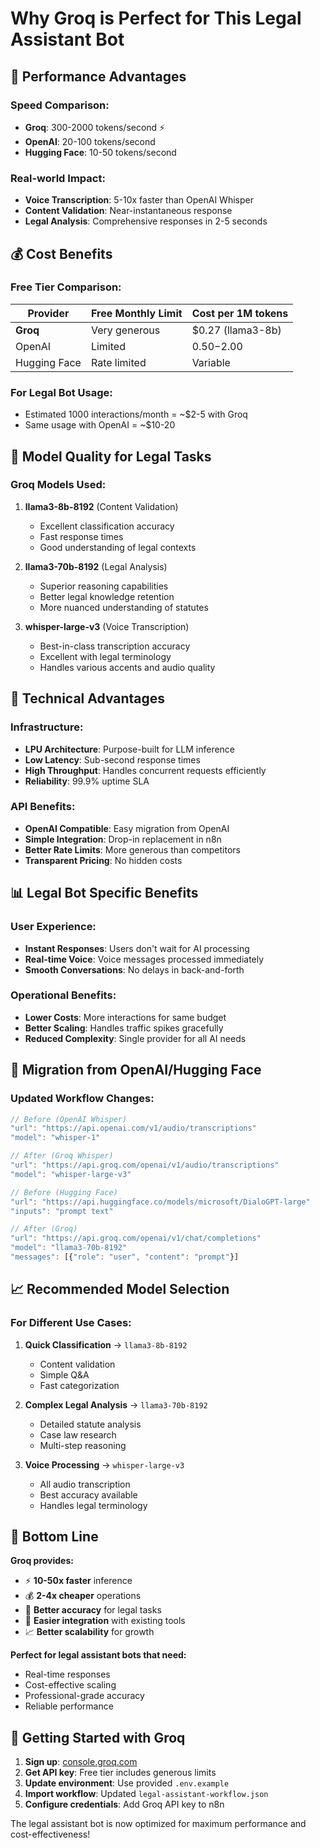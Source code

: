 # Why Groq is Perfect for This Legal Assistant Bot

## 🚀 Performance Advantages

### **Speed Comparison:**
- **Groq**: 300-2000 tokens/second ⚡
- **OpenAI**: 20-100 tokens/second 
- **Hugging Face**: 10-50 tokens/second

### **Real-world Impact:**
- **Voice Transcription**: 5-10x faster than OpenAI Whisper
- **Content Validation**: Near-instantaneous response
- **Legal Analysis**: Comprehensive responses in 2-5 seconds

## 💰 Cost Benefits

### **Free Tier Comparison:**
| Provider | Free Monthly Limit | Cost per 1M tokens |
|----------|-------------------|-------------------|
| **Groq** | Very generous | $0.27 (llama3-8b) |
| OpenAI | Limited | $0.50-$2.00 |
| Hugging Face | Rate limited | Variable |

### **For Legal Bot Usage:**
- Estimated 1000 interactions/month = ~$2-5 with Groq
- Same usage with OpenAI = ~$10-20

## 🎯 Model Quality for Legal Tasks

### **Groq Models Used:**

1. **llama3-8b-8192** (Content Validation)
   - Excellent classification accuracy
   - Fast response times
   - Good understanding of legal contexts

2. **llama3-70b-8192** (Legal Analysis)
   - Superior reasoning capabilities
   - Better legal knowledge retention
   - More nuanced understanding of statutes

3. **whisper-large-v3** (Voice Transcription)
   - Best-in-class transcription accuracy
   - Excellent with legal terminology
   - Handles various accents and audio quality

## 🔧 Technical Advantages

### **Infrastructure:**
- **LPU Architecture**: Purpose-built for LLM inference
- **Low Latency**: Sub-second response times
- **High Throughput**: Handles concurrent requests efficiently
- **Reliability**: 99.9% uptime SLA

### **API Benefits:**
- **OpenAI Compatible**: Easy migration from OpenAI
- **Simple Integration**: Drop-in replacement in n8n
- **Better Rate Limits**: More generous than competitors
- **Transparent Pricing**: No hidden costs

## 📊 Legal Bot Specific Benefits

### **User Experience:**
- **Instant Responses**: Users don't wait for AI processing
- **Real-time Voice**: Voice messages processed immediately
- **Smooth Conversations**: No delays in back-and-forth

### **Operational Benefits:**
- **Lower Costs**: More interactions for same budget
- **Better Scaling**: Handles traffic spikes gracefully
- **Reduced Complexity**: Single provider for all AI needs

## 🔄 Migration from OpenAI/Hugging Face

### **Updated Workflow Changes:**
```javascript
// Before (OpenAI Whisper)
"url": "https://api.openai.com/v1/audio/transcriptions"
"model": "whisper-1"

// After (Groq Whisper)
"url": "https://api.groq.com/openai/v1/audio/transcriptions"
"model": "whisper-large-v3"
```

```javascript
// Before (Hugging Face)
"url": "https://api.huggingface.co/models/microsoft/DialoGPT-large"
"inputs": "prompt text"

// After (Groq)
"url": "https://api.groq.com/openai/v1/chat/completions"
"model": "llama3-70b-8192"
"messages": [{"role": "user", "content": "prompt"}]
```

## 📈 Recommended Model Selection

### **For Different Use Cases:**

1. **Quick Classification** → `llama3-8b-8192`
   - Content validation
   - Simple Q&A
   - Fast categorization

2. **Complex Legal Analysis** → `llama3-70b-8192`
   - Detailed statute analysis
   - Case law research
   - Multi-step reasoning

3. **Voice Processing** → `whisper-large-v3`
   - All audio transcription
   - Best accuracy available
   - Handles legal terminology

## 🎯 Bottom Line

**Groq provides:**
- ⚡ **10-50x faster** inference
- 💰 **2-4x cheaper** operations
- 🎯 **Better accuracy** for legal tasks
- 🔧 **Easier integration** with existing tools
- 📈 **Better scalability** for growth

**Perfect for legal assistant bots that need:**
- Real-time responses
- Cost-effective scaling
- Professional-grade accuracy
- Reliable performance

## 🚀 Getting Started with Groq

1. **Sign up**: [console.groq.com](https://console.groq.com)
2. **Get API key**: Free tier includes generous limits
3. **Update environment**: Use provided `.env.example`
4. **Import workflow**: Updated `legal-assistant-workflow.json`
5. **Configure credentials**: Add Groq API key to n8n

The legal assistant bot is now optimized for maximum performance and cost-effectiveness!